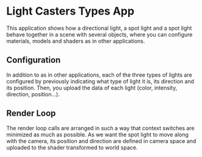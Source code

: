 # Light Casters Types App
This application shows how a directional light, a spot light and a spot light behave together in a scene with several objects, where you can configure materials, models and shaders as in other applications.

## Configuration
In addition to as in other applications, each of the three types of lights are configured by previously indicating what type of light it is, its direction and its position. Then, you upload the data of each light (color, intensity, direction, position...).

## Render Loop
The render loop calls are arranged in such a way that context switches are minimized as much as possible. As we want the spot light to move along with the camera, its position and direction are defined in camera space and uploaded to the shader transformed to world space.
